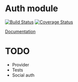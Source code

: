 # Auth module

[![Build Status](https://travis-ci.org/frameworkwtf/auth.svg?branch=master)](https://travis-ci.org/frameworkwtf/auth) [![Coverage Status](https://coveralls.io/repos/frameworkwtf/auth/badge.svg?branch=master&service=github)](https://coveralls.io/github/frameworkwtf/auth?branch=master)

[Documentation](https://framework.wtf/auth)

# TODO

* Provider
* Tests
* Social auth
